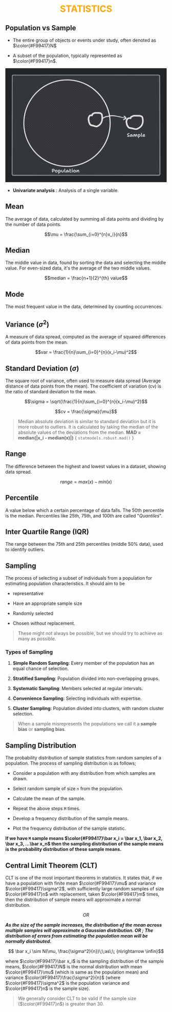 <!-- 
    Author : Kannan Jayachandran
    File : Statistics.md
 -->

 <h1 align="center" style="color: orange"> STATISTICS </h1>

 ## Population vs Sample  

- The entire group of objects or events under study, often denoted as  $\color{#F99417}N$ 

- A subset of the population, typically represented as $\color{#F99417}n$.   

![population and sample](./img/population.png)

- **Univariate analysis** : Analysis of a single variable.

## Mean

The average of data, calculated by summing all data points and dividing by the number of data points.

$$\mu = \frac{\sum_{i=0}^{n}x_i}{n}$$

## Median

The middle value in data, found by sorting the data and selecting the middle value. For even-sized data, it's the average of the two middle values.

$$median = \frac{n+1}{2}^{th} value$$

## Mode

The most frequent value in the data, determined by counting occurrences.

## Variance ($\sigma^2$)

A measure of data spread, computed as the average of squared differences of data points from the mean. 

$$var = \frac{1}{n}\sum_{i=0}^{n}(x_i-\mu)^2$$

## Standard Deviation ($\sigma$)

The square root of variance, often used to measure data spread (Average distance of data points from the mean). The coefficient of variation (cv) is the ratio of standard deviation to the mean.

$$\sigma = \sqrt{\frac{1}{n}\sum_{i=0}^{n}(x_i-\mu)^2}$$

$$cv = \frac{\sigma}{\mu}$$

> Median absolute deviation is similar to standard deviation but it is more robust to outliers. It is calculated by taking the median of the absolute values of the deviations from the median. **MAD = median(|x_i - median(x)|)** { `statmodels.robust.mad()` }

## Range 

The difference between the highest and lowest values in a dataset, showing data spread.

$$range = max(x) - min(x)$$

## Percentile

A value below which a certain percentage of data falls. The 50th percentile is the median. Percentiles like 25th, 75th, and 100th are called "_Quantiles_".

## Inter Quartile Range (IQR)

The range between the 75th and 25th percentiles (middle 50% data), used to identify outliers.

## Sampling

The process of selecting a subset of individuals from a population for estimating population characteristics. It should aim to be 

- representative 

- Have an appropriate sample size

- Randomly selected

- Chosen without replacement.

> These might not always be possible, but we should try to achieve as many as possible.

### Types of Sampling

1. **Simple Random Sampling**: Every member of the population has an equal chance of selection.

2. **Stratified Sampling**: Population divided into non-overlapping groups.

3. **Systematic Sampling**: Members selected at regular intervals.

4. **Convenience Sampling**: Selecting individuals with expertise.

5. **Cluster Sampling**: Population divided into clusters, with random cluster selection.

> When a sample misrepresents the populations we call it a **sample bias** or **sampling bias**.

## Sampling Distribution

The probability distribution of sample statistics from random samples of a population. The process of sampling distribution is as follows;

- Consider a population with any distribution from which samples are drawn.

- Select random sample of size `n` from the population.

- Calculate the mean of the sample. 

- Repeat the above steps `M` times.

- Develop a frequency distribution of the sample means.

- Plot the frequency distribution of the sample statistic.

**If we have `M` sample means $\color{#F99417}\bar x_i = \bar x_1, \bar x_2, \bar x_3, ...\bar x_n$ then the sampling distribution of the sample means is the probability distribution of these sample means.**

## Central Limit Theorem (CLT)

CLT is one of the most important theorems in statistics. It states that, if we have a population with finite mean $\color{#F99417}\mu$ and variance $\color{#F99417}\sigma^2$, with sufficiently large random samples of size $\color{#F99417}n$  with replacement, taken $\color{#F99417}m$ times, then the distribution of sample means will approximate a normal distribution.

$$OR$$

**_As the size of the sample increases, the distribution of the mean across multiple samples will approximate a Gaussian distribution. OR ; The distribution of errors from estimating the population mean will be normally distributed_.**

$$ \bar x_i \sim N(\mu, \frac{\sigma^2}{n})\;\;as\;\; {n\rightarrow \infin}$$ 

where $\color{#F99417}\bar x_i$ is the sampling distribution of the sample means, $\color{#F99417}N$ is the normal distribution with mean $\color{#F99417}\mu$ (which is same as the population mean) and variance $\color{#F99417}\frac{\sigma^2}{n}$ (where $\color{#F99417}\sigma^2$ is the population variance and $\color{#F99417}n$ is the sample size).

> We generally consider CLT to be valid if the sample size ($\color{#F99417}n$) is greater than 30.

<!-- Append current work -->
